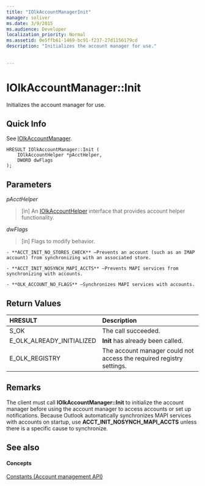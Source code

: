```yaml
---
title: "IOlkAccountManagerInit"
manager: soliver
ms.date: 3/9/2015
ms.audience: Developer
localization_priority: Normal
ms.assetid: 0e5ffb61-1469-bc91-f237-27d1156179cd
description: "Initializes the account manager for use."
 
 
---
```


# IOlkAccountManager::Init

Initializes the account manager for use.
  
## Quick Info

See [IOlkAccountManager](iolkaccountmanager.md).
  
```
HRESULT IOlkAccountManager::Init (  
    IOlkAccountHelper *pAcctHelper, 
    DWORD dwFlags 
);

```

## Parameters

 _pAcctHelper_
  
> [in] An [IOlkAccountHelper](iolkaccounthelper.md) interface that provides account helper functionality. 
    
 _dwFlags_
  
> [in] Flags to modify behavior.
    
    - **ACCT_INIT_NO_STORES_CHECK** —Prevents an account (such as an IMAP account) from synchronizing with an associated store. 
    
    - **ACCT_INIT_NOSYNCH_MAPI_ACCTS** —Prevents MAPI services from synchronizing with accounts. 
    
    - **OLK_ACCOUNT_NO_FLAGS** —Synchronizes MAPI services with accounts. 
    
## Return Values

|**HRESULT**|**Description**|
|:-----|:-----|
|S_OK  <br/> |The call succeeded.  <br/> |
|E_OLK_ALREADY_INITIALIZED  <br/> |**Init** has already been called.  <br/> |
|E_OLK_REGISTRY  <br/> |The account manager could not access the required registry settings.  <br/> |
   
## Remarks

The client must call **IOlkAccountManager::Init** to initialize the account manager before using the account manager to access accounts or set up notifications. Because Outlook automatically synchronizes MAPI services with accounts on startup, use **ACCT_INIT_NOSYNCH_MAPI_ACCTS** unless there is a specific cause to synchronize. 
  
## See also

#### Concepts

[Constants (Account management API)](constants-account-management-api.md)


